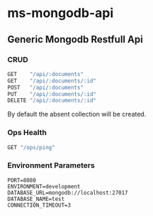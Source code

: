 # ms-mongodb-api


## Generic Mongodb Restfull Api

### CRUD

```bash
GET    "/api/:documents"
GET    "/api/:documents/:id"
POST   "/api/:documents"
PUT    "/api/:documents/:id"
DELETE "/api/:documents/:id"
```

By default the absent collection will be created.

### Ops Health

```bash
GET "/ops/ping"
```

### Environment Parameters

```env
PORT=8080
ENVIRONMENT=development
DATABASE_URL=mongodb://localhost:27017
DATABASE_NAME=test
CONNECTION_TIMEOUT=3
```

